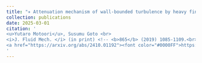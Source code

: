 ```yaml
---
title: "✈ Attenuation mechanism of wall-bounded turbulence by heavy finite-size particles"
collection: publications
date: 2025-03-01
citation: '
<u>Yutaro Motoori</u>, Susumu Goto <br> 
<i>J. Fluid Mech. </i> (in print) <!-- <b>865</b> (2019) 1085-1109.<br> -->
<a href="https://arxiv.org/abs/2410.01192"><font color="#0000FF">https://arxiv.org/abs/2410.01192</font></a>
'
---
```

